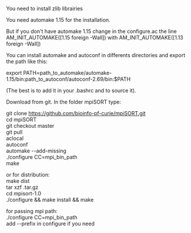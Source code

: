 You need to install zlib librairies <br />

You need automake 1.15 for the installation. <br />

But if you don't have automake 1.15 change in the configure.ac the line
AM_INIT_AUTOMAKE([1.15 foreign -Wall]) with AM_INIT_AUTOMAKE([1.13 foreign -Wall]) 

You can install automake and autoconf in differents directories and export the path like this: <br />

export PATH=path_to_automake/automake-1.15/bin:path_to_autoconf/autoconf-2.69/bin:$PATH <br />

(The best is to add it in your .bashrc and to source it).

Download from git. In the folder mpiSORT type: <br />

git clone https://github.com/bioinfo-pf-curie/mpiSORT.git <br />
cd mpiSORT <br />
git checkout master <br />
git pull <br />
aclocal  <br />
autoconf  <br />
automake --add-missing  <br />
./configure CC=mpi_bin_path   <br />
 make <br />

or for distribution: <br />
make dist  <br />
tar xzf .tar.gz  <br />
cd mpisort-1.0  <br />
./configure && make install && make<br />

for passing mpi path: <br />
./configure CC=mpi_bin_path  <br />
add --prefix in configure if you need  <br />


